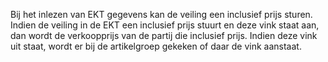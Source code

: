 Bij het inlezen van EKT gegevens kan de veiling een inclusief prijs sturen. Indien de veiling in de EKT een inclusief prijs stuurt en deze vink staat aan, dan wordt de verkoopprijs van de partij die inclusief prijs. Indien deze vink uit staat, wordt er bij de artikelgroep gekeken of daar de vink aanstaat.